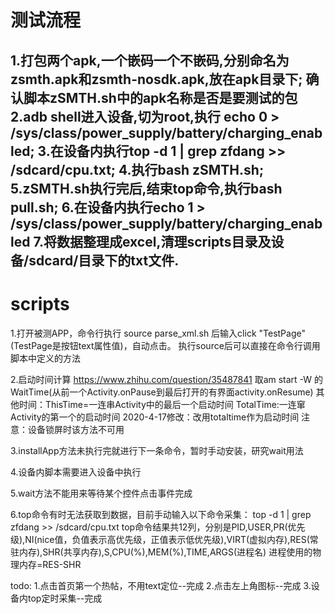 # 测试流程
1.打包两个apk,一个嵌码一个不嵌码,分别命名为zsmth.apk和zsmth-nosdk.apk,放在apk目录下;
确认脚本zSMTH.sh中的apk名称是否是要测试的包
2.adb shell进入设备,切为root,执行  echo 0 > /sys/class/power_supply/battery/charging_enabled;
3.在设备内执行top -d 1 | grep zfdang >> /sdcard/cpu.txt;
4.执行bash zSMTH.sh;
5.zSMTH.sh执行完后,结束top命令,执行bash pull.sh;
6.在设备内执行echo 1 > /sys/class/power_supply/battery/charging_enabled
7.将数据整理成excel,清理scripts目录及设备/sdcard/目录下的txt文件.
----------------------------------------------------------------------------------------------------------------------------------------------------------
# scripts
1.打开被测APP，命令行执行 source parse_xml.sh 后输入click "TestPage"(TestPage是按钮text属性值)，自动点击。
执行source后可以直接在命令行调用脚本中定义的方法

2.启动时间计算
https://www.zhihu.com/question/35487841
取am start -W 的WaitTime(从前一个Activity.onPause到最后打开的有界面activity.onResume)
其他时间：ThisTime=一连串Activity中的最后一个启动时间
TotalTime:一连窜Activity的第一个的启动时间
2020-4-17修改：改用totaltime作为启动时间
注意：设备锁屏时该方法不可用

3.installApp方法未执行完就进行下一条命令，暂时手动安装，研究wait用法

4.设备内脚本需要进入设备中执行

5.wait方法不能用来等待某个控件点击事件完成

6.top命令有时无法获取到数据，目前手动输入以下命令采集：
top -d 1 | grep zfdang >> /sdcard/cpu.txt
top命令结果共12列，分别是PID,USER,PR(优先级),NI(nice值，负值表示高优先级，正值表示低优先级),VIRT(虚拟内存),RES(常驻内存),SHR(共享内存),S,CPU(%),MEM(%),TIME,ARGS(进程名)
进程使用的物理内存=RES-SHR

todo:
1.点击首页第一个热帖，不用text定位--完成
2.点击左上角图标--完成
3.设备内top定时采集--完成
